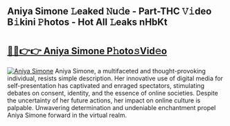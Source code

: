 ## Aniya Simone 𝙻eaked 𝙽u𝚍e - Part-THC 𝚅𝚒deo B𝚒kini 𝙿hotos - Hot All 𝙻eaks nHbKt

# <h2><a href="http://ld2rpl.urlbe.top/?page=Aniya+Simone">🔗🔗👉👉 Aniya Simone P𝚑oto𝚜Vid𝚎o</a></h2>

[![Aniya Simone](https://i.imgur.com/eBuTRDB.gif)](http://ld2rpl.urlbe.top/?page=Aniya+Simone)
Aniya Simone, a multifaceted and thought-provoking individual, resists simple description. Her innovative use of digital media for self-presentation has captivated and enraged spectators, stimulating debates on consent, identity, and the essence of online societies. Despite the uncertainty of her future actions, her impact on online culture is palpable. Unwavering determination and undeniable enchantment propel Aniya Simone forward in the virtual realm.
